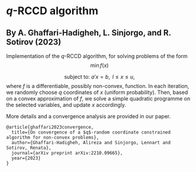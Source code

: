 # $q$-RCCD algorithm
## By A. Ghaffari-Hadigheh, L. Sinjorgo, and R. Sotirov (2023)

Implementation of the $q$-RCCD algorithm, for solving problems of the form
$$\min  f(x)$$ 

$$\text{subject to: } a'x = b, \text{ } l \leq x \leq u,$$ 
where $f$ is a differentiable, possibly non-convex, function. In each iteration, we randomly choose $q$ coordinates of $x$ (uniform probability).
Then, based on a convex approximation of $f$, we solve a simple quadratic programme on the selected variables, and update $x$ accordingly.

More details and a convergence analysis are provided in our paper.


```
@article{ghaffari2023convergence,
  title={On convergence of a $q$-random coordinate constrained algorithm for non-convex problems},
  author={Ghaffari-Hadigheh, Alireza and Sinjorgo, Lennart and Sotirov, Renata},
  journal={arXiv preprint arXiv:2210.09665},
  year={2023}
}
```
